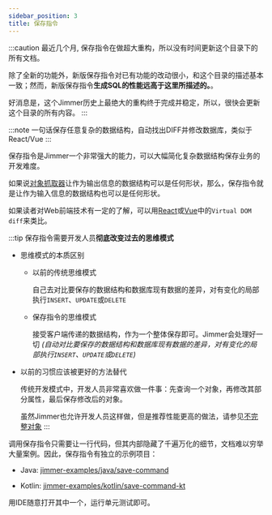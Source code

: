 ```yaml
---
sidebar_position: 3
title: 保存指令
---
```


:::caution
最近几个月, 保存指令在做超大重构，所以没有时间更新这个目录下的所有文档。

除了全新的功能外，新版保存指令对已有功能的改动很小，和这个目录的描述基本一致；然而，新版保存指令**生成SQL的性能远高于这里所描述的。**。

好消息是，这个Jimmer历史上最绝大的重构终于完成并稳定，所以，很快会更新这个目录的所有内容。
:::

:::note
一句话保存任意复杂的数据结构，自动找出DIFF并修改数据库，类似于React/Vue
:::

保存指令是Jimmer一个非常强大的能力，可以大幅简化复杂数据结构保存业务的开发难度。

如果说[对象抓取器](../../query/object-fetcher)让作为输出信息的数据结构可以是任何形状，那么，保存指令就是让作为输入信息的数据结构也可以是任何形状。

如果读者对Web前端技术有一定的了解，可以用[React](https://react.dev/)或[Vue](https://vuejs.org/)中的`Virtual DOM diff`来类比。

:::tip
保存指令需要开发人员**彻底改变过去的思维模式**

-   思维模式的本质区别

    -   以前的传统思维模式

        自己去对比要保存的数据结构和数据库现有数据的差异，对有变化的局部执行`INSERT`、`UPDATE`或`DELETE`

    -   保存指令的思维模式

        接受客户端传递的数据结构，作为一个整体保存即可。Jimmer会处理好一切 *(自动对比要保存的数据结构和数据库现有数据的差异，对有变化的局部执行`INSERT`、`UPDATE`或`DELETE`)*

-   以前的习惯应该被更好的方法替代

    传统开发模式中，开发人员非常喜欢做一件事：先查询一个对象，再修改其部分属性，最后保存修改后的对象。

    虽然Jimmer也允许开发人员这样做，但是推荐性能更高的做法，请参见[不完整对象](./usage#12-用不完整对象避免先查后改)
:::

调用保存指令只需要让一行代码，但其内部隐藏了千遍万化的细节，文档难以穷举大量案例。因此，保存指令有独立的示例项目：

-   Java: [jimmer-examples/java/save-command](https://github.com/babyfish-ct/jimmer-examples/tree/main/java/save-command)

-   Kotlin: [jimmer-examples/kotlin/save-command-kt](https://github.com/babyfish-ct/jimmer-examples/tree/main/kotlin/save-command-kt)

用IDE随意打开其中一个，运行单元测试即可。
